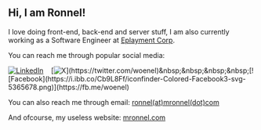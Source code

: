 
## Hi, I am Ronnel!
I love doing front-end, back-end and server stuff, I am also currently working as a Software Engineer at [Eplayment Corp](https://www.eplayment.com).

You can reach me through popular social media:

[![LinkedIn](https://i.ibb.co/WgQWQbg/iconfinder-1-Linkedin-unofficial-colored-svg-5296501-2.png)](https://www.linkedin.com/in/woenel)&nbsp;&nbsp;&nbsp;&nbsp;[![X]([https://i.ibb.co/4Zz6CtL/iconfinder-1-Twitter3-colored-svg-5296516.png](https://i.ibb.co/x7xMwk6/11053969-x-logo-twitter-new-brand-icon.png))](https://twitter.com/woenel)&nbsp;&nbsp;&nbsp;&nbsp;[![Facebook](https://i.ibb.co/Cb9L8Ff/iconfinder-Colored-Facebook3-svg-5365678.png)](https://fb.me/woenel)

You can also reach me through email: [ronnel(at)mronnel(dot)com](mailto:ronnel@mronnel.com)

And ofcourse, my useless website: [mronnel.com](https://mronnel.com)
